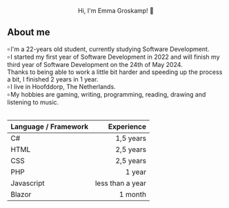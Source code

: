 <p align="center"> 
Hi, I'm Emma Groskamp! 👋
</p>

## About me
৹ I'm a 22-years old student, currently studying Software Development. <br>
৹ I started my first year of Software Development in 2022 and will finish my third year of Software Development on the 24th of May 2024.<br> 
Thanks to being able to work a little bit harder and speeding up the process a bit, I finished 2 years in 1 year. <br>
৹ I live in Hoofddorp, The Netherlands.<br>
৹ My hobbies are gaming, writing, programming, reading, drawing and listening to music. <br><br>

| Language / Framework | Experience |
| :---- | ----: |
| C# | 1,5 years |
| HTML | 2,5 years |
| CSS | 2,5 years |
| PHP | 1 year | 
| Javascript | less than a year | 
| Blazor | 1 month |
